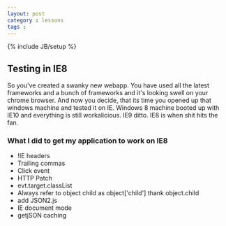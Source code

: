 ```yaml
---
layout: post
category : lessons
tags : 
---
```

{% include JB/setup %}

## Testing in IE8

So you've created a swanky new webapp. You have used all the latest frameworks and a bunch of frameworks and it's looking swell on your chrome browser. And now you decide, that its time you opened up that windows machine and tested it on IE. Windows 8 machine booted up with IE10 and everything is still workalicious. IE9 ditto. IE8 is when shit hits the fan. 

### What I did to get my application to work on IE8

- !IE headers
- Trailing commas
- Click event
- HTTP Patch
- evt.target.classList
- Always refer to object child as object['child'] thank object.child
- add JSON2.js
- IE document mode
- getjSON caching
